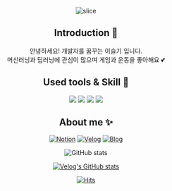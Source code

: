  <div align=center>

![slice](https://capsule-render.vercel.app/api?type=slice&color=auto&height=200&text=Hi%20there👋&fontAlign=70&rotate=13&fontAlignY=25&desc=seulzzang's%20GitHub&descAlign=70.&descAlignY=44)

## Introduction 🙌
안녕하세요! 개발자를 꿈꾸는 이슬기 입니다.  
머신러닝과 딥러닝에 관심이 많으며 게임과 운동을 좋아해요 💕

## Used tools & Skill 👀
<img src="https://img.shields.io/badge/Git-F05032?style=flat&logo=Git&logoColor=white"/>
<img src="https://img.shields.io/badge/VSCode-007ACC?style=flat&logo=Visual Studio Code&logoColor=white"/>
<img src="https://img.shields.io/badge/AWS-232F3E?style=flat&logo=Amazon AWS&logoColor=white"/>
<img src="https://img.shields.io/badge/Python-3776AB?style=flat&logo=Python&logoColor=white"/>

## About me ✨
[![Notion](https://img.shields.io/badge/Notion-000000?style=flat&logo=Notion&logoColor=white)](https://rain-belt-3e4.notion.site/a2dfda60244a4a86bef0f53320d2fe12)
[![Velog](https://img.shields.io/badge/Velog-20C997?style=flat&logo=Velog&logoColor=white)](https://velog.io/@seulki971227)
[![Blog](https://img.shields.io/badge/Blog-03C75A?style=flat&logo=Naver&logoColor=white)](https://blog.naver.com/doobeauty)

![GitHub stats](https://github-readme-stats.vercel.app/api?username=Lee-Seulki&count_private=true&show_icons=true&theme=solarized-light)

[![Velog's GitHub stats](https://velog-readme-stats.vercel.app/api?name=seulki971227)](https://velog.io/@zaman17)

[![Hits](https://hits.seeyoufarm.com/api/count/incr/badge.svg?url=https%3A%2F%2Fgithub.com%2FLee-Seulki&count_bg=%2379C83D&title_bg=%23555555&icon=&icon_color=%23E7E7E7&title=hits&edge_flat=false)](https://hits.seeyoufarm.com)

<!--
**Lee-Seulki/Lee-Seulki** is a ✨ _special_ ✨ repository because its `README.md` (this file) appears on your GitHub profile.

Here are some ideas to get you started:

- 🔭 I’m currently working on ...
- 🌱 I’m currently learning ...
- 👯 I’m looking to collaborate on ...
- 🤔 I’m looking for help with ...
- 💬 Ask me about ...
- 📫 How to reach me: ...
- 😄 Pronouns: ...
- ⚡ Fun fact: ...
-->
</div>
